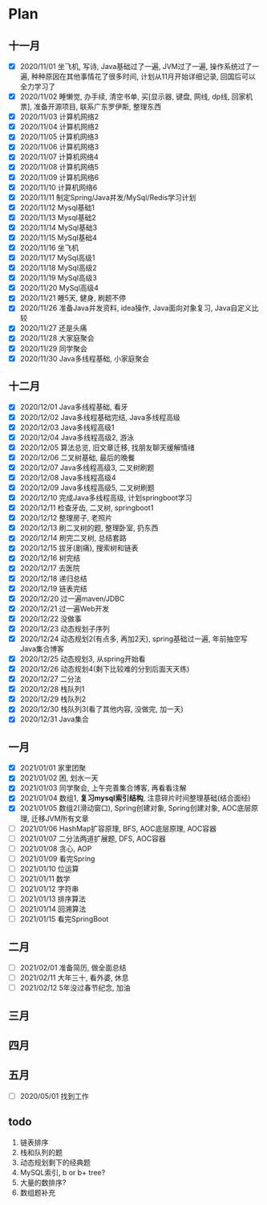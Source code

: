 # Plan
## 十一月
- [x] 2020/11/01 坐飞机, 写诗, Java基础过了一遍, JVM过了一遍, 操作系统过了一遍, 种种原因在其他事情花了很多时间, 计划从11月开始详细记录, 回国后可以全力学习了
- [x] 2020/11/02 睡懒觉, 办手续, 清空书单, 买[显示器, 键盘, 网线, dp线, 回家机票], 准备开源项目, 联系广东罗伊斯, 整理东西
- [x] 2020/11/03 计算机网络2
- [x] 2020/11/04 计算机网络2
- [x] 2020/11/05 计算机网络3
- [x] 2020/11/06 计算机网络3
- [x] 2020/11/07 计算机网络4
- [x] 2020/11/08 计算机网络5
- [x] 2020/11/09 计算机网络6
- [x] 2020/11/10 计算机网络6
- [x] 2020/11/11 制定Spring/Java并发/MySql/Redis学习计划
- [x] 2020/11/12 Mysql基础1
- [x] 2020/11/13 Mysql基础2
- [x] 2020/11/14 MySql基础3
- [x] 2020/11/15 MySql基础4
- [x] 2020/11/16 坐飞机
- [x] 2020/11/17 MySql高级1
- [x] 2020/11/18 MySql高级2
- [x] 2020/11/19 MySql高级3
- [x] 2020/11/20 MySql高级4
- [x] 2020/11/21 睡5天, 健身, 刷题不停
- [x] 2020/11/26 准备Java并发资料, idea操作, Java面向对象复习, Java自定义比较
- [x] 2020/11/27 还是头痛
- [x] 2020/11/28 大家庭聚会
- [x] 2020/11/29 同学聚会
- [x] 2020/11/30 Java多线程基础, 小家庭聚会

## 十二月
- [x] 2020/12/01 Java多线程基础, 看牙
- [x] 2020/12/02 Java多线程基础完结, Java多线程高级
- [x] 2020/12/03 Java多线程高级1
- [x] 2020/12/04 Java多线程高级2, 游泳
- [x] 2020/12/05 算法总览, 旧文章迁移, 找朋友聊天缓解情绪
- [x] 2020/12/06 二叉树基础, 最后的晚餐
- [x] 2020/12/07 Java多线程高级3, 二叉树刷题
- [x] 2020/12/08 Java多线程高级4
- [x] 2020/12/09 Java多线程高级5, 二叉树刷题
- [x] 2020/12/10 完成Java多线程高级, 计划springboot学习
- [x] 2020/12/11 检查牙齿, 二叉树, springboot1
- [x] 2020/12/12 整理房子, 老照片
- [x] 2020/12/13 刷二叉树的题, 整理卧室, 扔东西
- [x] 2020/12/14 刷完二叉树, 总结套路
- [x] 2020/12/15 拔牙(剧痛), 搜索树和链表
- [x] 2020/12/16 树完结
- [x] 2020/12/17 去医院
- [x] 2020/12/18 递归总结
- [x] 2020/12/19 链表完结
- [x] 2020/12/20 过一遍maven/JDBC
- [x] 2020/12/21 过一遍Web开发
- [x] 2020/12/22 没做事
- [x] 2020/12/23 动态规划子序列
- [x] 2020/12/24 动态规划2(有点多, 再加2天), spring基础过一遍, 年前抽空写Java集合博客
- [x] 2020/12/25 动态规划3, 从spring开始看
- [x] 2020/12/26 动态规划4(剩下比较难的分到后面天天练)
- [x] 2020/12/27 二分法
- [x] 2020/12/28 栈队列1
- [x] 2020/12/29 栈队列2
- [x] 2020/12/30 栈队列3(看了其他内容, 没做完, 加一天)
- [x] 2020/12/31 Java集合

## 一月
- [x] 2021/01/01 家里团聚
- [x] 2021/01/02 困, 划水一天
- [x] 2021/01/03 同学聚会, 上午完善集合博客, 再看看注解
- [x] 2021/01/04 数组1, **复习mysql索引结构**, 注意碎片时间整理基础(结合面经)
- [x] 2021/01/05 数组2(滑动窗口), Spring创建对象, Spring创建对象, AOC底层原理, 迁移JVM所有文章
- [ ] 2021/01/06 HashMap扩容原理, BFS, AOC底层原理, AOC容器
- [ ] 2021/01/07 二分法两道扩展题, DFS, AOC容器
- [ ] 2021/01/08 贪心, AOP
- [ ] 2021/01/09 看完Spring
- [ ] 2021/01/10 位运算
- [ ] 2021/01/11 数学
- [ ] 2021/01/12 字符串
- [ ] 2021/01/13 排序算法
- [ ] 2021/01/14 回溯算法
- [ ] 2021/01/15 看完SpringBoot

## 二月
- [ ] 2021/02/01 准备简历, 做全面总结
- [ ] 2021/02/11 大年三十, 看外婆, 休息
- [ ] 2021/02/12 5年没过春节纪念, 加油

## 三月


## 四月

## 五月
- [ ] 2020/05/01 找到工作

## todo
1. 链表排序
2. 栈和队列的题
3. 动态规划剩下的经典题
4. MySQL索引, b or b+ tree?
5. 大量的数排序?
6. 数组题补充